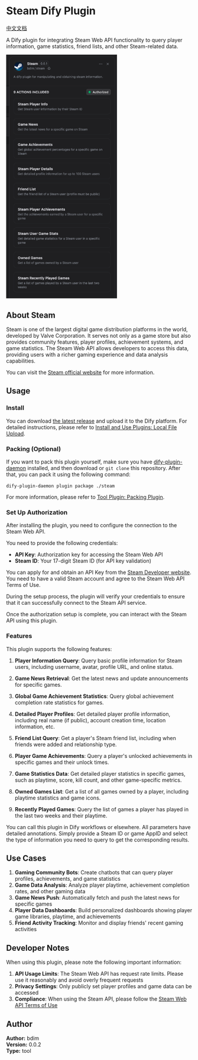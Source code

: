 # Steam Dify Plugin

[中文文档](./README.zh.md)

A Dify plugin for integrating Steam Web API functionality to query player information, game statistics, friend lists, and other Steam-related data.

<img src="./picture/Steam-en.png" alt="Steam插件界面" width="300"/>

## About Steam

Steam is one of the largest digital game distribution platforms in the world, developed by Valve Corporation. It serves not only as a game store but also provides community features, player profiles, achievement systems, and game statistics. The Steam Web API allows developers to access this data, providing users with a richer gaming experience and data analysis capabilities.

You can visit the [Steam official website](https://store.steampowered.com/) for more information.

## Usage

### Install

You can download [the latest release](https://github.com/bdim404/steam/releases/latest) and upload it to the Dify platform. For detailed instructions, please refer to [Install and Use Plugins: Local File Upload](https://docs.dify.ai/plugins/quick-start/install-plugins#local-file-upload).

### Packing (Optional)

If you want to pack this plugin yourself, make sure you have [dify-plugin-daemon](https://github.com/langgenius/dify-plugin-daemon/releases) installed, and then download or `git clone` this repository. After that, you can pack it using the following command:

```
dify-plugin-daemon plugin package ./steam
```

For more information, please refer to [Tool Plugin: Packing Plugin](https://docs.dify.ai/plugins/quick-start/develop-plugins/tool-plugin#packing-plugin).

### Set Up Authorization

After installing the plugin, you need to configure the connection to the Steam Web API.

You need to provide the following credentials:

- **API Key**: Authorization key for accessing the Steam Web API
- **Steam ID**: Your 17-digit Steam ID (for API key validation)

You can apply for and obtain an API Key from the [Steam Developer website](https://steamcommunity.com/dev/apikey). You need to have a valid Steam account and agree to the Steam Web API Terms of Use.

During the setup process, the plugin will verify your credentials to ensure that it can successfully connect to the Steam API service.

Once the authorization setup is complete, you can interact with the Steam API using this plugin.

### Features

This plugin supports the following features:

1. **Player Information Query**: Query basic profile information for Steam users, including username, avatar, profile URL, and online status.

2. **Game News Retrieval**: Get the latest news and update announcements for specific games.

3. **Global Game Achievement Statistics**: Query global achievement completion rate statistics for games.

4. **Detailed Player Profiles**: Get detailed player profile information, including real name (if public), account creation time, location information, etc.

5. **Friend List Query**: Get a player's Steam friend list, including when friends were added and relationship type.

6. **Player Game Achievements**: Query a player's unlocked achievements in specific games and their unlock times.

7. **Game Statistics Data**: Get detailed player statistics in specific games, such as playtime, score, kill count, and other game-specific metrics.

8. **Owned Games List**: Get a list of all games owned by a player, including playtime statistics and game icons.

9. **Recently Played Games**: Query the list of games a player has played in the last two weeks and their playtime.

You can call this plugin in Dify workflows or elsewhere. All parameters have detailed annotations. Simply provide a Steam ID or game AppID and select the type of information you need to query to get the corresponding results.

## Use Cases

1. **Gaming Community Bots**: Create chatbots that can query player profiles, achievements, and game statistics
2. **Game Data Analysis**: Analyze player playtime, achievement completion rates, and other gaming data
3. **Game News Push**: Automatically fetch and push the latest news for specific games
4. **Player Data Dashboards**: Build personalized dashboards showing player game libraries, playtime, and achievements
5. **Friend Activity Tracking**: Monitor and display friends' recent gaming activities

## Developer Notes

When using this plugin, please note the following important information:

1. **API Usage Limits**: The Steam Web API has request rate limits. Please use it reasonably and avoid overly frequent requests
2. **Privacy Settings**: Only publicly set player profiles and game data can be accessed
3. **Compliance**: When using the Steam API, please follow the [Steam Web API Terms of Use](https://steamcommunity.com/dev/apiterms)

## Author

**Author:** bdim  
**Version:** 0.0.2  
**Type:** tool